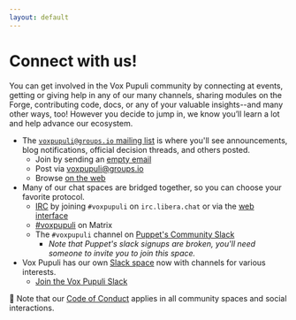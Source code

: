 ```yaml
---
layout: default
---
```


# Connect with us!

You can get involved in the Vox Pupuli community by connecting at events,
getting or giving help in any of our many channels, sharing modules on the
Forge, contributing code, docs, or any of your valuable insights--and many other
ways, too! However you decide to jump in, we know you’ll learn a lot and help
advance our ecosystem.

* The [`voxpupuli@groups.io` mailing list](https://groups.io/g/voxpupuli/topics)
  is where you'll see announcements, blog notifications, official decision threads,
  and others posted.
    * Join by sending an [empty email](mailto:voxpupuli+subscribe@groups.io)
    * Post via [voxpupuli@groups.io](mailto:voxpupuli@groups.io)
    * Browse [on the web](https://groups.io/g/voxpupuli/topics)
* Many of our chat spaces are bridged together, so you can choose your favorite protocol.
    * [IRC](ircs://irc.libera.chat:6697) by joining `#voxpupuli` on `irc.libera.chat` or via the [web interface](https://web.libera.chat/?#voxpupuli)
    * [#voxpupuli](https://matrix.to/#/!xKkvgsGCsiWDhqCMMZ:libera.chat) on Matrix
    * The `#voxpupuli` channel on [Puppet's Community Slack](https://voxpupuli.slack.com)
        * *Note that Puppet's slack signups are broken, you'll need someone to invite you to join this space.*
* Vox Pupuli has our own [Slack space](https://voxpupuli.slack.com) now with
  channels for various interests.
    * [Join the Vox Pupuli Slack](https://short.voxpupu.li/puppetcommunity_slack_signup)

🔔 Note that our [Code of Conduct](/coc) applies in all community spaces and social
interactions.
